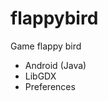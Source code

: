 # flappybird
Game flappy bird

<ul>
<li>Android (Java)</li>
<li>LibGDX</li>
<li>Preferences</li>
</ul>




